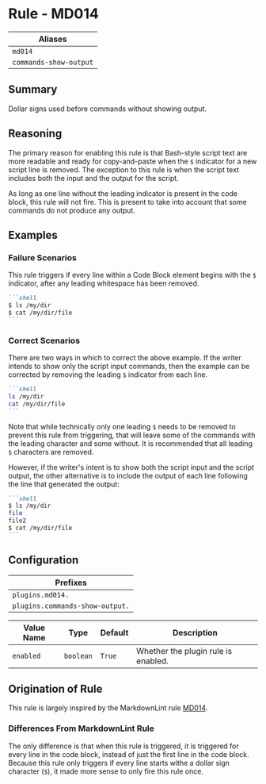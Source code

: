 # Rule - MD014

| Aliases |
| --- |
| `md014` |
| `commands-show-output` |

## Summary

Dollar signs used before commands without showing output.

## Reasoning

The primary reason for enabling this rule is that Bash-style script text
are more readable and ready for copy-and-paste when the `$` indicator for
a new script line is removed.  The exception to this rule is when the
script text includes both the input and the output for the script.

As long as one line without the leading indicator is present in the code
block, this rule will not fire.  This is present to take into account
that some commands do not produce any output.

## Examples

### Failure Scenarios

This rule triggers if every line within a Code Block element begins with
the `$` indicator, after any leading whitespace has been removed.

````Markdown
```shell
$ ls /my/dir
$ cat /my/dir/file
```
````

### Correct Scenarios

There are two ways in which to correct the above example.  If the writer
intends to show only the script input commands, then the example can be
corrected by removing the leading `$` indicator from each line.

````Markdown
```shell
ls /my/dir
cat /my/dir/file
```
````

Note that while technically only one leading `$` needs to be removed to
prevent this rule from triggering, that will leave some of the commands
with the leading character and some without.  It is recommended that
all leading `$` characters are removed.

However, if the writer's intent is to show both the script input and the
script output, the other alternative is to include the output of each
line following the line that generated the output:

````Markdown
```shell
$ ls /my/dir
file
file2
$ cat /my/dir/file
```
````

## Configuration

| Prefixes |
| --- |
| `plugins.md014.` |
| `plugins.commands-show-output.` |

| Value Name | Type | Default | Description |
| -- | -- | -- | -- |
| `enabled` | `boolean` | `True` | Whether the plugin rule is enabled. |

## Origination of Rule

This rule is largely inspired by the MarkdownLint rule
[MD014](https://github.com/DavidAnson/markdownlint/blob/main/doc/Rules.md#md014---dollar-signs-used-before-commands-without-showing-output).

### Differences From MarkdownLint Rule

The only difference is that when this rule is triggered, it is triggered for
every line in the code block, instead of just the first line in the code block.
Because this rule only triggers if every line starts withe a dollar sign
character (`$`), it made more sense to only fire this rule once.

